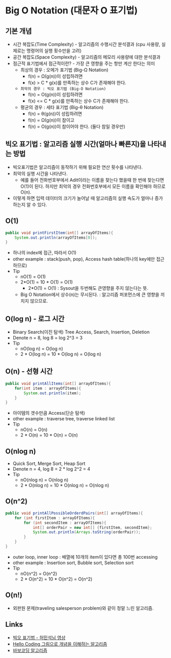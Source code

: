# Big O Notation (대문자 O 표기법)

## 기본 개념
- 시간 복잡도(Time Complexity) - 알고리즘의 수행시간 분석결과 (cpu 사용량, 실제로는 명령어의 실행 횟수만을 고려)
- 공간 복잡도(Space Complexity) - 알고리즘의 메모리 사용량에 대한 분석결과
- 점근적 표기법에서 점근적이란? - 가장 큰 영향을 주는 항만 계산 한다는 의미
    - 최상의 경우 : 오메가 표기법 (Big-Ω Notation)
        - f(n) = Ω(g(n))이 성립하려면
        - f(x) > C * g(x)를 만족하는 상수 C가 존재해야 한다.
    - `최악의 경우 : 빅오 표기법 (Big-O Notation)`
        - f(n) = O(g(n))이 성립하려면
        - f(x) <= C * g(x)를 만족하는 상수 C가 존재해야 한다.
    - 평균의 경우 : 세타 표기법 (Big-θ Notation)
        - f(n) = θ(g(n))이 성립하려면
        - f(n) = Ω(g(n))이 참이고
        - f(n) = O(g(n))이 참이어야 한다. (둘다 참일 경우만)

## 빅오 표기법 : 알고리즘 실행 시간(얼마나 빠른지)을 나타내는 방법
- 빅오표기법은 알고리즘이 동작하기 위해 필요한 연산 횟수를 나타낸다.
- 최악의 실행 시간을 나타낸다.
    - 예를 들어 전화번호부에서 Adit이라는 이름을 찾는다 했을때 한 번에 찾는다면 O(1)이 된다. 하지만 최악의 경우 전화번호부에서 모든 이름을 확인해야 하므로 O(n).
- 이렇게 하면 입력 데이터의 크기가 늘어날 때 알고리즘의 실행 속도가 얼마나 증가하는지 알 수 있다.

## O(1)

```java
public void printFirstItem(int[] arrayOfItems){
    System.out.println(arrayOfItems[0]);
}
```
- 하나의 index에 접근, 따라서 O(1)
- other example : stack(push, pop), Access hash table(하나의 key에만 접근하므로)
- Tip
    - nO(1) = O(1)
    - 2*O(1) = 10 * O(1) = O(1)
        - 2*O(1) = O(1) : Sysout을 두번해도 큰영향을 주지 않는다는 뜻.
    - Big O Notation에서 상수(n)는 무시된다. : 알고리즘 퍼포먼스에 큰 영향을 끼치지 않으므로.

## O(log n) - 로그 시간
- Binary Search(이진 탐색) Tree Access, Search, Insertion, Deletion
- Denote n = 8, log 8 = log 2^3 = 3
- Tip
    - nO(log n) = O(log n)
    - 2 * O(log n) = 10 * O(log n) = O(log n)

## O(n) - 선형 시간

```java
public void printAllItems(int[] arrayOfItems){
    for(int item : arrayOfItems){
        System.out.println(item);
    }
}
```

- 아이템의 갯수만큼 Access(단순 탐색)
- other example : traverse tree, traverse linked list
- Tip
    - nO(n) = O(n)
    - 2 * O(n) = 10 * O(n) = O(n)

## O(nlog n)
- Quick Sort, Merge Sort, Heap Sort
- Denote n = 4, log 8 = 2 * log 2^2 = 4
- Tip
    - nO(nlog n) = O(nlog n)
    - 2 * O(nlog n) = 10 * O(nlog n) = O(nlog n)

## O(n^2)

```java
public void printAllPossibleOrderdPairs(int[] arrayOfItems){
    for (int firstItem : arrayOfItems){
        for (int secondItem : arrayOfItems){
            int[] orderPair = new int[] {firstItem, secondItem};
            System.out.println(Arrays.toString(orderPair));
        }
    }
}
```

- outer loop, inner loop : 배열에 10개의 item이 있다면 총 100번 accessing
- other example : Insertion sort, Bubble sort, Selection sort
- Tip
    - nO(n^2) = O(n^2)
    - 2 * O(n^2) = 10 * O(n^2) = O(n^2)

## O(n!)
- 외판원 문제(traveling salesperson problem)와 같이 정말 느린 알고리즘.


## Links
- [빅오 표기법 - 허민석님 영상](https://www.youtube.com/watch?v=OVRLHJC95Gs)
- [Hello Coding  그림으로 개념을 이해하는 알고리즘](https://book.naver.com/bookdb/book_detail.nhn?bid=11823284)
- [바보코딩 알고리즘](https://www.youtube.com/watch?v=Chcl71vEkRg)